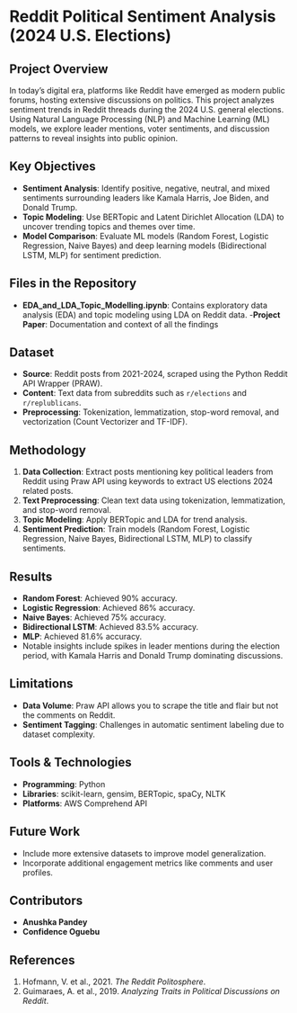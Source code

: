 # Reddit Political Sentiment Analysis (2024 U.S. Elections)

## Project Overview
In today’s digital era, platforms like Reddit have emerged as modern public forums, hosting extensive discussions on politics. This project analyzes sentiment trends in Reddit threads during the 2024 U.S. general elections. Using Natural Language Processing (NLP) and Machine Learning (ML) models, we explore leader mentions, voter sentiments, and discussion patterns to reveal insights into public opinion.

## Key Objectives
- **Sentiment Analysis**: Identify positive, negative, neutral, and mixed sentiments surrounding leaders like Kamala Harris, Joe Biden, and Donald Trump.
- **Topic Modeling**: Use BERTopic and Latent Dirichlet Allocation (LDA) to uncover trending topics and themes over time.
- **Model Comparison**: Evaluate ML models (Random Forest, Logistic Regression, Naive Bayes) and deep learning models (Bidirectional LSTM, MLP) for sentiment prediction.
## Files in the Repository

- **EDA_and_LDA_Topic_Modelling.ipynb**: Contains exploratory data analysis (EDA) and topic modeling using LDA on Reddit data.
-**Project Paper**: Documentation and context of all the findings
## Dataset
- **Source**: Reddit posts from 2021-2024, scraped using the Python Reddit API Wrapper (PRAW).
- **Content**: Text data from subreddits such as `r/elections` and `r/replublicans`.
- **Preprocessing**: Tokenization, lemmatization, stop-word removal, and vectorization (Count Vectorizer and TF-IDF).

## Methodology
1. **Data Collection**: Extract posts mentioning key political leaders from Reddit using Praw API using keywords to extract US elections 2024 related posts.
2. **Text Preprocessing**: Clean text data using tokenization, lemmatization, and stop-word removal.
3. **Topic Modeling**: Apply BERTopic and LDA for trend analysis.
4. **Sentiment Prediction**: Train models (Random Forest, Logistic Regression, Naive Bayes, Bidirectional LSTM, MLP) to classify sentiments.

## Results
- **Random Forest**: Achieved 90% accuracy.
- **Logistic Regression**: Achieved 86% accuracy.
- **Naive Bayes**: Achieved 75% accuracy.
- **Bidirectional LSTM**: Achieved 83.5% accuracy.
- **MLP**: Achieved 81.6% accuracy.
- Notable insights include spikes in leader mentions during the election period, with Kamala Harris and Donald Trump dominating discussions.

## Limitations
- **Data Volume**: Praw API allows you to scrape the title and flair but not the comments on Reddit.
- **Sentiment Tagging**: Challenges in automatic sentiment labeling due to dataset complexity.

## Tools & Technologies
- **Programming**: Python
- **Libraries**: scikit-learn, gensim, BERTopic, spaCy, NLTK
- **Platforms**: AWS Comprehend API

## Future Work
- Include more extensive datasets to improve model generalization.
- Incorporate additional engagement metrics like comments and user profiles.

## Contributors
- **Anushka Pandey**
- **Confidence Oguebu**

## References
1. Hofmann, V. et al., 2021. *The Reddit Politosphere*.
2. Guimaraes, A. et al., 2019. *Analyzing Traits in Political Discussions on Reddit*.


